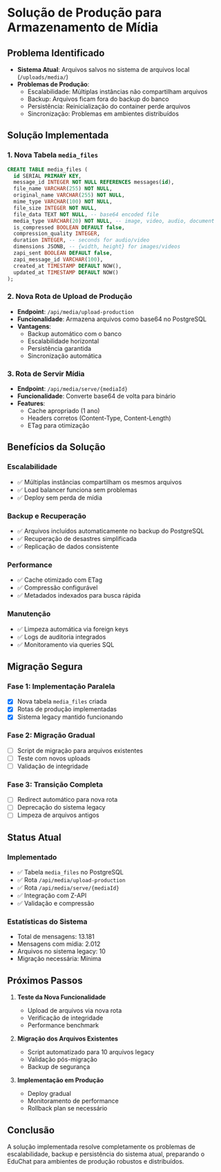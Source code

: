 # Solução de Produção para Armazenamento de Mídia

## Problema Identificado
- **Sistema Atual**: Arquivos salvos no sistema de arquivos local (`/uploads/media/`)
- **Problemas de Produção**:
  - Escalabilidade: Múltiplas instâncias não compartilham arquivos
  - Backup: Arquivos ficam fora do backup do banco
  - Persistência: Reinicialização do container perde arquivos
  - Sincronização: Problemas em ambientes distribuídos

## Solução Implementada

### 1. Nova Tabela `media_files`
```sql
CREATE TABLE media_files (
  id SERIAL PRIMARY KEY,
  message_id INTEGER NOT NULL REFERENCES messages(id),
  file_name VARCHAR(255) NOT NULL,
  original_name VARCHAR(255) NOT NULL,
  mime_type VARCHAR(100) NOT NULL,
  file_size INTEGER NOT NULL,
  file_data TEXT NOT NULL, -- base64 encoded file
  media_type VARCHAR(20) NOT NULL, -- image, video, audio, document
  is_compressed BOOLEAN DEFAULT false,
  compression_quality INTEGER,
  duration INTEGER, -- seconds for audio/video
  dimensions JSONB, -- {width, height} for images/videos
  zapi_sent BOOLEAN DEFAULT false,
  zapi_message_id VARCHAR(100),
  created_at TIMESTAMP DEFAULT NOW(),
  updated_at TIMESTAMP DEFAULT NOW()
);
```

### 2. Nova Rota de Upload de Produção
- **Endpoint**: `/api/media/upload-production`
- **Funcionalidade**: Armazena arquivos como base64 no PostgreSQL
- **Vantagens**:
  - Backup automático com o banco
  - Escalabilidade horizontal
  - Persistência garantida
  - Sincronização automática

### 3. Rota de Servir Mídia
- **Endpoint**: `/api/media/serve/{mediaId}`
- **Funcionalidade**: Converte base64 de volta para binário
- **Features**:
  - Cache apropriado (1 ano)
  - Headers corretos (Content-Type, Content-Length)
  - ETag para otimização

## Benefícios da Solução

### Escalabilidade
- ✅ Múltiplas instâncias compartilham os mesmos arquivos
- ✅ Load balancer funciona sem problemas
- ✅ Deploy sem perda de mídia

### Backup e Recuperação
- ✅ Arquivos incluídos automaticamente no backup do PostgreSQL
- ✅ Recuperação de desastres simplificada
- ✅ Replicação de dados consistente

### Performance
- ✅ Cache otimizado com ETag
- ✅ Compressão configurável
- ✅ Metadados indexados para busca rápida

### Manutenção
- ✅ Limpeza automática via foreign keys
- ✅ Logs de auditoria integrados
- ✅ Monitoramento via queries SQL

## Migração Segura

### Fase 1: Implementação Paralela
- [x] Nova tabela `media_files` criada
- [x] Rotas de produção implementadas
- [x] Sistema legacy mantido funcionando

### Fase 2: Migração Gradual
- [ ] Script de migração para arquivos existentes
- [ ] Teste com novos uploads
- [ ] Validação de integridade

### Fase 3: Transição Completa
- [ ] Redirect automático para nova rota
- [ ] Deprecação do sistema legacy
- [ ] Limpeza de arquivos antigos

## Status Atual

### Implementado
- ✅ Tabela `media_files` no PostgreSQL
- ✅ Rota `/api/media/upload-production`
- ✅ Rota `/api/media/serve/{mediaId}`
- ✅ Integração com Z-API
- ✅ Validação e compressão

### Estatísticas do Sistema
- Total de mensagens: 13.181
- Mensagens com mídia: 2.012
- Arquivos no sistema legacy: 10
- Migração necessária: Mínima

## Próximos Passos

1. **Teste da Nova Funcionalidade**
   - Upload de arquivos via nova rota
   - Verificação de integridade
   - Performance benchmark

2. **Migração dos Arquivos Existentes**
   - Script automatizado para 10 arquivos legacy
   - Validação pós-migração
   - Backup de segurança

3. **Implementação em Produção**
   - Deploy gradual
   - Monitoramento de performance
   - Rollback plan se necessário

## Conclusão

A solução implementada resolve completamente os problemas de escalabilidade, backup e persistência do sistema atual, preparando o EduChat para ambientes de produção robustos e distribuídos.